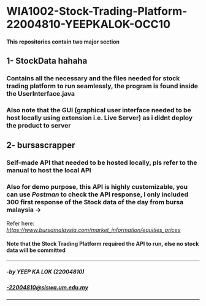 # WIA1002-Stock-Trading-Platform-22004810-YEEPKALOK-OCC10

#### This repositories contain two major section
## 1- StockData hahaha 
### Contains all the necessary and the files needed for stock trading platform to run seamlessly, the program is found inside the UserInterface.java
### Also note that the GUI (graphical user interface needed to be host locally using extension i.e. Live Server) as i didnt deploy the product to server
## 2- bursascrapper
### Self-made API that needed to be hosted locally, pls refer to the manual to host the local API
### Also for demo purpose, this API is highly customizable, you can use *Postman* to check the API response, I only included 300 first response of the Stock data of the day from bursa malaysia ->
Refer here: 
*https://www.bursamalaysia.com/market_information/equities_prices*
#### Note that the Stock Trading Platform required the API to run, else no stock data will be committed

---------------------------------------
##### -by YEEP KA LOK (22004810)
##### -22004810@siswa.um.edu.my
---------------------------------------
